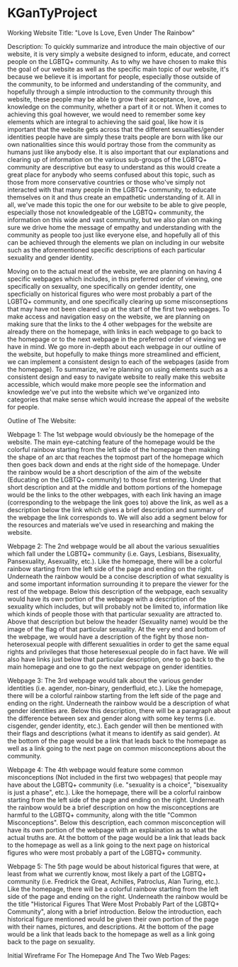 # KGanTyProject


Working Website Title: "Love Is Love, Even Under The Rainbow"

Description: To quickly summarize and introduce the main objective of our website, it is very simply a website designed to inform, educate, and correct people on the LGBTQ+ community. As to why we have chosen to make this the goal of our website as well as the specific main topic of our website, it's because we believe it is important for people, especially those outside of the community, to be informed and understanding of the community, and hopefully through a simple introduction to the community through this website, these people may be able to grow their acceptance, love, and knowledge on the community, whether a part of it or not. When it comes to achieving this goal however, we would need to remember some key elements which are integral to achieving the said goal, like how it is important that the website gets across that the different sexualties/gender identities people have are simply these traits people are born with like our own nationalities since this would portray those from the community as humans just like anybody else. It is also important that our explanations and clearing up of information on the various sub-groups of the LGBTQ+ community are descriptive but easy to understand as this would create a great place for anybody who seems confused about this topic, such as those from more conservative countries or those who've simply not interacted with that many people in the LGBTQ+ community, to educate themselves on it and thus create an empathetic understanding of it. All in all, we've made this topic the one for our website to be able to give people, especially those not knowledgeable of the LGBTQ+ community, the information on this wide and vast community, but we also plan on making sure we drive home the message of empathy and understanding with the community as people too just like everyone else, and hopefully all of this can be achieved through the elements we plan on including in our website such as the aforementioned specific descriptions of each particular sexuality and gender identity.

  Moving on to the actual meat of the website, we are planning on having 4 specific webpages which includes, in this preferred order of viewing, one specifically on sexuality, one specifically on gender identity, one specficially on historical figures who were most probably a part of the LGBTQ+ community, and one specifically clearing up some misconseptions that may have not been cleared up at the start of the first two webpages. To make access and navigation easy on the website, we are planning on making sure that the links to the 4 other webpages for the website are already there on the homepage, with links in each webpage to go back to the homepage or to the next webpage in the preferred order of viewing we have in mind. We go more in-depth about each webpage in our outline of the website, but hopefully to make things more streamlined and efficient, we can implement a consistent design to each of the webpages (aside from the homepage). To summarize, we're planning on using elements such as a consistent design and easy to navigate website to really make this website accessible, which would make more people see the information and knowledge we've put into the website which we've organized into categories that make sense which would increase the appeal of the website for people.

Outline of The Website: 

  Webpage 1: The 1st webpage would obviously be the homepage of the website. The main eye-catching feature of the homepage would be the colorful rainbow starting from the left side of the homepage then making the shape of an arc that reaches the topmost part of the homepage which then goes back down and ends at the right side of the homepage. Under the rainbow would be a short description of the aim of the website (Educating on the LGBTQ+ community) to those first entering. Under that short description and at the middle and bottom portions of the homepage would be the links to the other webpages, with each link having an image (corresponding to the webpage the link goes to) above the link, as well as a description below the link which gives a brief description and summary of the webpage the link corresponds to. We will also add a segment below for the resources and materials we've used in researching and making the website.
  
  Webpage 2: The 2nd webpage would be all about the various sexualities which fall under the LGBTQ+ community (i.e. Gays, Lesbians, Bisexuality, Pansexuality, Asexuality, etc.). Like the homepage, there will be a colorful rainbow starting from the left side of the page and ending on the right. Underneath the rainbow would be a concise description of what sexuality is and some important information surrounding it to prepare the viewer for the rest of the webpage. Below this description of the webpage, each sexuality would have its own portion of the webpage with a description of the sexuality which includes, but will probably not be limited to, information like which kinds of people those with that particular sexuality are attracted to. Above that description but below the header (Sexuality name) would be the image of the flag of that particular sexuality. At the very end and bottom of the webpage, we would have a description of the fight by those non-heterosexual people with different sexualities in order to get the same equal rights and privileges that those heteresexual people do in fact have. We will also have links just below that particular description, one to go back to the main homepage and one to go the next webpage on gender identities. 
  
  Webpage 3: The 3rd webpage would talk about the various gender identities (i.e. agender, non-binary, genderfluid, etc.). Like the homepage, there will be a colorful rainbow starting from the left side of the page and ending on the right. Underneath the rainbow would be a description of what gender identities are. Below this description, there will be a paragraph about the difference between sex and gender along with some key terms (i.e. cisgender, gender identity, etc.). Each gender will then be mentioned with their flags and descriptions (what it means to identify as said gender). At the bottom of the page would be a link that leads back to the homepage as well as a link going to the next page on common misconceptions about the community.
  
  Webpage 4: The 4th webpage would feature some common misconceptions (Not included in the first two webpages) that people may have about the LGBTQ+ community (i.e. "sexuality is a choice", "bisexuality is just a phase", etc.). Like the homepage, there will be a colorful rainbow starting from the left side of the page and ending on the right. Underneath the rainbow would be a brief description on how the misconceptions are harmful to the LGBTQ+ community, along with the title "Common Misconceptions". Below this description, each common misconception will have its own portion of the webpage with an explaination as to what the actual truths are. At the bottom of the page would be a link that leads back to the homepage as well as a link going to the next page on historical figures who were most probably a part of the LGBTQ+ community. 
  
  Webpage 5: The 5th page would be about historical figures that were, at least from what we currently know, most likely a part of the LGBTQ+ community (i.e. Fredrick the Great, Achilles, Patroclus, Alan Turing, etc.). Like the homepage, there will be a colorful rainbow starting from the left side of the page and ending on the right. Underneath the rainbow would be the title "Historical Figures That Were Most Probably Part of the LGBTQ+ Community", along with a brief introduction. Below the introduction, each historical figure mentioned would be given their own portion of the page with their names, pictures, and descriptions. At the bottom of the page would be a link that leads back to the homepage as well as a link going back to the page on sexuality.
  
Initial Wireframe For The Homepage And The Two Web Pages: 
